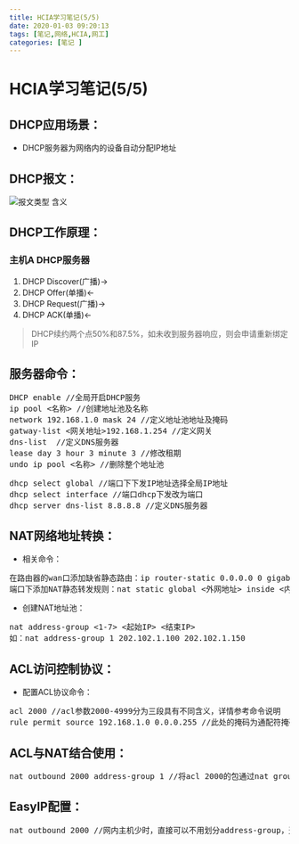 ```yaml
---
title: HCIA学习笔记(5/5)
date: 2020-01-03 09:20:13
tags: [笔记,网络,HCIA,网工]
categories: [笔记 ]
---
```


# HCIA学习笔记(5/5)
## DHCP应用场景：
* DHCP服务器为网络内的设备自动分配IP地址
## DHCP报文：
![报文类型 含义](https://i.jpg.dog/img/967abba6cfa20c4c997b2c3500d13fb8.png)	
<!--more-->
## DHCP工作原理：
### 主机A	DHCP服务器
1. DHCP Discover(广播)→
2. DHCP Offer(单播)←
3. DHCP Request(广播)→
4. DHCP ACK(单播)←
> DHCP续约两个点50%和87.5%，如未收到服务器响应，则会申请重新绑定IP

## 服务器命令：
<pre>
DHCP enable //全局开启DHCP服务
ip pool <名称> //创建地址池及名称
network 192.168.1.0 mask 24 //定义地址池地址及掩码
gatway-list <网关地址>192.168.1.254 //定义网关
dns-list <DNS服务器地址> //定义DNS服务器
lease day 3 hour 3 minute 3 //修改租期
undo ip pool <名称> //删除整个地址池
</pre>
<pre>
dhcp select global //端口下下发IP地址选择全局IP地址
dhcp select interface //端口dhcp下发改为端口
dhcp server dns-list 8.8.8.8 //定义DNS服务器
</pre>

## NAT网络地址转换：
* 相关命令：
<pre>在路由器的wan口添加缺省静态路由：ip router-static 0.0.0.0 0 gigabitethrnet 0/0/0 202.102.1.1
端口下添加NAT静态转发规则：nat static global <外网地址> inside <内网地址>
</pre>
* 创建NAT地址池：
<pre>nat address-group <1-7> <起始IP> <结束IP>
如：nat address-group 1 202.102.1.100 202.102.1.150
</pre>
## ACL访问控制协议：
* 配置ACL协议命令：
<pre>
acl 2000 //acl参数2000-4999分为三段具有不同含义，详情参考命令说明
rule permit source 192.168.1.0 0.0.0.255 //此处的掩码为通配符掩码，0为严格匹配
</pre>
## ACL与NAT结合使用：
<pre>
nat outbound 2000 address-group 1 //将acl 2000的包通过nat group1转发出去
</pre>

## EasyIP配置：
<pre>nat outbound 2000 //网内主机少时，直接可以不用划分address-group，通过边界路由器的wan口地址直接转发</pre>

